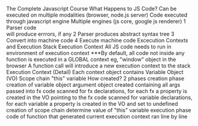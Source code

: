 The Complete Javascript Course
What Happens to JS Code?
Can be executed on multiple modalities (browser, node.js server)
Code executed through javascript engine
Multiple engines
(js core, google js renderer)
1 Parser code  
 will produce errrors, if any
2 Parser produces abstract syntax tree
3 Convert into machine code
4 Execute machine code
Excecution Contexts and Execution Stack
Execution Context
All JS code needs to run in environment of execution context
\*\*\*By default, all code not inside any function is executed in a GLOBAL context
eg, "window" object in the browser
A function call will introduce a new execution context to the stack
Execution Context (Detail)
Each context object contains
Variable Object (VO)
Scope chain
"this" variable
How created?
2 phases
creation phase
creation of variable object
argument object created containing all args passed into fx
code scanned for fx declarations, for each fx a property is created in the VO pointing to the fx
code scanned for variable declarations, for each variable a property is created in the VO and set to undefined
creation of scope chain
determine value of "this" variable
execution phase
code of function that generated current execution context ran line by line
